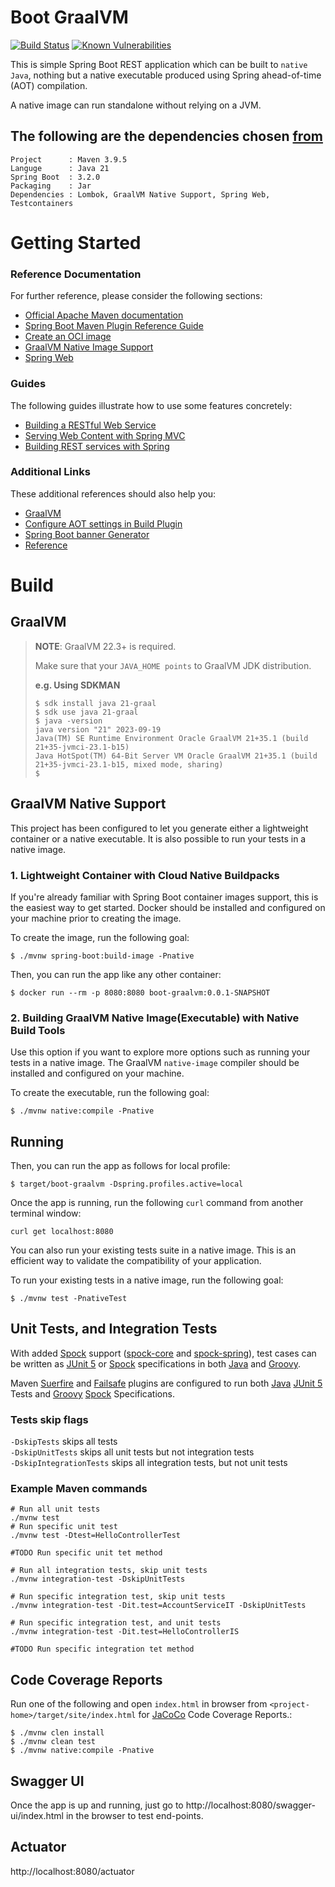 # Boot GraalVM
[![Build Status](https://github.com/gpottepalem/boot-graalvm/actions/workflows/build-pull-request.yml/badge.svg)](https://github.com/gpottepalem/boot-graalvm/actions/workflows/build-pull-request.yml/badge.svg)
[![Known Vulnerabilities](https://snyk.io/test/github/gpottepalem/boot-graalvm/badge.svg?targetFile=pom.xml)](https://snyk.io/test/github/gpottepalem/boot-graalvm?targetFile=pom.xml)

This is simple Spring Boot REST application which can be built to `native Java`, nothing but a native 
executable produced using Spring ahead-of-time (AOT) compilation.

A native image can run standalone without relying on a JVM.

## The following are the dependencies chosen [from](https://start.spring.io/)
```
Project      : Maven 3.9.5  
Languge      : Java 21  
Spring Boot  : 3.2.0
Packaging    : Jar
Dependencies : Lombok, GraalVM Native Support, Spring Web, Testcontainers
```
# Getting Started

### Reference Documentation
For further reference, please consider the following sections:

* [Official Apache Maven documentation](https://maven.apache.org/guides/index.html)
* [Spring Boot Maven Plugin Reference Guide](https://docs.spring.io/spring-boot/docs/3.0.5/maven-plugin/reference/html/)
* [Create an OCI image](https://docs.spring.io/spring-boot/docs/3.0.5/maven-plugin/reference/html/#build-image)
* [GraalVM Native Image Support](https://docs.spring.io/spring-boot/docs/3.0.5/reference/html/native-image.html#native-image)
* [Spring Web](https://docs.spring.io/spring-boot/docs/3.0.5/reference/htmlsingle/#web)

### Guides
The following guides illustrate how to use some features concretely:

* [Building a RESTful Web Service](https://spring.io/guides/gs/rest-service/)
* [Serving Web Content with Spring MVC](https://spring.io/guides/gs/serving-web-content/)
* [Building REST services with Spring](https://spring.io/guides/tutorials/rest/)

### Additional Links
These additional references should also help you:

* [GraalVM](https://www.graalvm.org/)
* [Configure AOT settings in Build Plugin](https://docs.spring.io/spring-boot/docs/3.0.5/maven-plugin/reference/htmlsingle/#aot)
* [Spring Boot banner Generator](https://springhow.com/spring-boot-banner-generator/)
* [Reference](https://blogs.oracle.com/java/post/go-native-with-spring-boot-3-and-graalvm)

# Build
## GraalVM
> **NOTE**: GraalVM 22.3+ is required.  
> 
> Make sure that your `JAVA_HOME points` to GraalVM JDK distribution.  
> 
> **e.g. Using SDKMAN**
> ```
> $ sdk install java 21-graal 
> $ sdk use java 21-graal
> $ java -version 
> java version "21" 2023-09-19
> Java(TM) SE Runtime Environment Oracle GraalVM 21+35.1 (build 21+35-jvmci-23.1-b15)
> Java HotSpot(TM) 64-Bit Server VM Oracle GraalVM 21+35.1 (build 21+35-jvmci-23.1-b15, mixed mode, sharing)
> $
> ```
> 
## GraalVM Native Support

This project has been configured to let you generate either a lightweight container or a native executable.
It is also possible to run your tests in a native image.

### 1. Lightweight Container with Cloud Native Buildpacks
If you're already familiar with Spring Boot container images support, this is the easiest way to get started.
Docker should be installed and configured on your machine prior to creating the image.

To create the image, run the following goal:

```
$ ./mvnw spring-boot:build-image -Pnative
```

Then, you can run the app like any other container:

```
$ docker run --rm -p 8080:8080 boot-graalvm:0.0.1-SNAPSHOT
```

### 2.  Building GraalVM Native Image(Executable) with Native Build Tools
Use this option if you want to explore more options such as running your tests in a native image.
The GraalVM `native-image` compiler should be installed and configured on your machine.

To create the executable, run the following goal:

```
$ ./mvnw native:compile -Pnative
```

## Running
Then, you can run the app as follows for local profile:
```
$ target/boot-graalvm -Dspring.profiles.active=local
```

Once the app is running, run the following `curl` command from another terminal window:
```
curl get localhost:8080
```

You can also run your existing tests suite in a native image.
This is an efficient way to validate the compatibility of your application.

To run your existing tests in a native image, run the following goal:

```
$ ./mvnw test -PnativeTest
```

## Unit Tests, and Integration Tests
With added [Spock](https://github.com/spockframework/spock) support ([spock-core](https://mvnrepository.com/artifact/org.spockframework/spock-core) and 
[spock-spring](https://mvnrepository.com/artifact/org.spockframework/spock-spring)), test cases can be written 
 as [JUnit 5](https://junit.org/junit5/) or [Spock](https://spockframework.org/) specifications in both 
[Java](https://dev.java/) and [Groovy](https://groovy-lang.org/).

Maven [Suerfire](https://maven.apache.org/surefire/maven-surefire-plugin/) and 
[Failsafe](https://maven.apache.org/surefire/maven-failsafe-plugin/) plugins are configured to run both 
[Java](https://dev.java/) [JUnit 5](https://junit.org/junit5/) Tests
and [Groovy](https://groovy-lang.org/) [Spock](https://github.com/spockframework/spock)  Specifications.

### Tests skip flags  
`-DskipTests` skips all tests  
`-DskipUnitTests` skips all unit tests but not integration tests  
`-DskipIntegrationTests` skips all integration tests, but not unit tests  

### Example Maven commands 
```
# Run all unit tests
./mvnw test
# Run specific unit test
./mvnw test -Dtest=HelloControllerTest

#TODO Run specific unit tet method

# Run all integration tests, skip unit tests
./mvnw integration-test -DskipUnitTests

# Run specific integration test, skip unit tests
./mvnw integration-test -Dit.test=AccountServiceIT -DskipUnitTests

# Run specific integration test, and unit tests
./mvnw integration-test -Dit.test=HelloControllerIS

#TODO Run specific integration tet method
```

## Code Coverage Reports
Run one of the following and open `index.html` in browser from `<project-home>/target/site/index.html` 
for [JaCoCo](https://www.eclemma.org/jacoco/) Code Coverage Reports.:
```
$ ./mvnw clen install
$ ./mvnw clean test
$ ./mvnw native:compile -Pnative
```

## Swagger UI
Once the app is up and running, just go to http://localhost:8080/swagger-ui/index.html in the browser to test end-points.

## Actuator
http://localhost:8080/actuator

